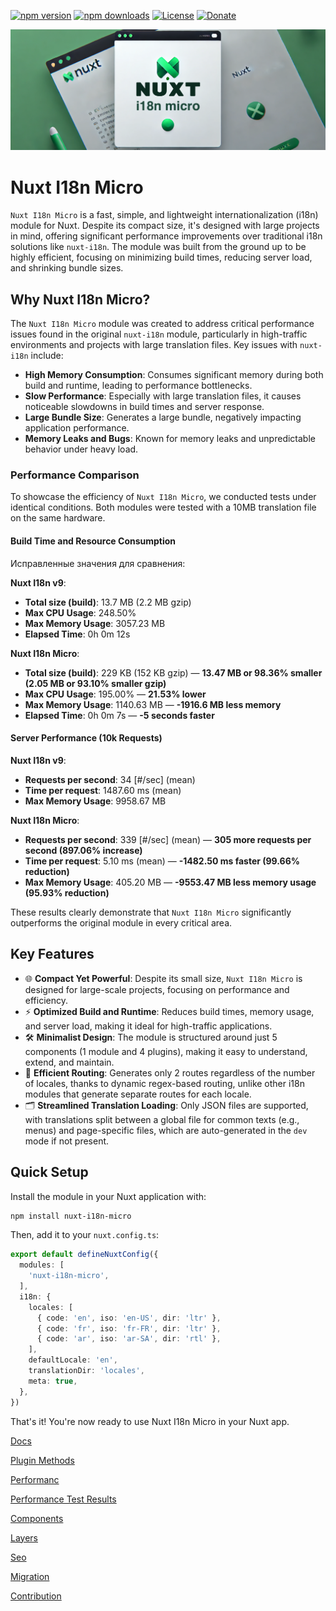 [![npm version](https://img.shields.io/npm/v/nuxt-i18n-micro/latest?style=for-the-badge)](https://www.npmjs.com/package/nuxt-i18n-micro)
[![npm downloads](https://img.shields.io/npm/dw/nuxt-i18n-micro?style=for-the-badge)](https://www.npmjs.com/package/nuxt-i18n-micro)
[![License](https://img.shields.io/npm/l/nuxt-i18n-micro?style=for-the-badge)](https://www.npmjs.com/package/nuxt-i18n-micro)
[![Donate](https://img.shields.io/badge/Donate-Donationalerts-ff4081?style=for-the-badge)](https://www.donationalerts.com/r/s00d88)

<p align="center">
<img src="https://github.com/s00d/nuxt-i18n-micro/blob/main/logo.png?raw=true" alt="logo">
</p>

# Nuxt I18n Micro

`Nuxt I18n Micro` is a fast, simple, and lightweight internationalization (i18n) module for Nuxt. Despite its compact size, it's designed with large projects in mind, offering significant performance improvements over traditional i18n solutions like `nuxt-i18n`. The module was built from the ground up to be highly efficient, focusing on minimizing build times, reducing server load, and shrinking bundle sizes.

## Why Nuxt I18n Micro?

The `Nuxt I18n Micro` module was created to address critical performance issues found in the original `nuxt-i18n` module, particularly in high-traffic environments and projects with large translation files. Key issues with `nuxt-i18n` include:

- **High Memory Consumption**: Consumes significant memory during both build and runtime, leading to performance bottlenecks.
- **Slow Performance**: Especially with large translation files, it causes noticeable slowdowns in build times and server response.
- **Large Bundle Size**: Generates a large bundle, negatively impacting application performance.
- **Memory Leaks and Bugs**: Known for memory leaks and unpredictable behavior under heavy load.

### Performance Comparison

To showcase the efficiency of `Nuxt I18n Micro`, we conducted tests under identical conditions. Both modules were tested with a 10MB translation file on the same hardware.

#### Build Time and Resource Consumption

Исправленные значения для сравнения:

**Nuxt I18n v9**:
- **Total size (build)**: 13.7 MB (2.2 MB gzip)
- **Max CPU Usage**: 248.50%
- **Max Memory Usage**: 3057.23 MB
- **Elapsed Time**: 0h 0m 12s

**Nuxt I18n Micro**:
- **Total size (build)**: 229 KB (152 KB gzip) — **13.47 MB or 98.36% smaller (2.05 MB or 93.10% smaller gzip)**
- **Max CPU Usage**: 195.00% — **21.53% lower**
- **Max Memory Usage**: 1140.63 MB — **-1916.6 MB less memory**
- **Elapsed Time**: 0h 0m 7s — **-5 seconds faster**


#### Server Performance (10k Requests)


**Nuxt I18n v9**:
- **Requests per second**: 34 [#/sec] (mean)
- **Time per request**: 1487.60 ms (mean)
- **Max Memory Usage**: 9958.67 MB

**Nuxt I18n Micro**:
- **Requests per second**: 339 [#/sec] (mean) — **305 more requests per second (897.06% increase)**
- **Time per request**: 5.10 ms (mean) — **-1482.50 ms faster (99.66% reduction)**
- **Max Memory Usage**: 405.20 MB — **-9553.47 MB less memory usage (95.93% reduction)**

These results clearly demonstrate that `Nuxt I18n Micro` significantly outperforms the original module in every critical area.

## Key Features

- 🌐 **Compact Yet Powerful**: Despite its small size, `Nuxt I18n Micro` is designed for large-scale projects, focusing on performance and efficiency.
- ⚡ **Optimized Build and Runtime**: Reduces build times, memory usage, and server load, making it ideal for high-traffic applications.
- 🛠 **Minimalist Design**: The module is structured around just 5 components (1 module and 4 plugins), making it easy to understand, extend, and maintain.
- 📏 **Efficient Routing**: Generates only 2 routes regardless of the number of locales, thanks to dynamic regex-based routing, unlike other i18n modules that generate separate routes for each locale.
- 🗂 **Streamlined Translation Loading**: Only JSON files are supported, with translations split between a global file for common texts (e.g., menus) and page-specific files, which are auto-generated in the `dev` mode if not present.

## Quick Setup

Install the module in your Nuxt application with:

```bash
npm install nuxt-i18n-micro
```

Then, add it to your `nuxt.config.ts`:

```typescript
export default defineNuxtConfig({
  modules: [
    'nuxt-i18n-micro',
  ],
  i18n: {
    locales: [
      { code: 'en', iso: 'en-US', dir: 'ltr' },
      { code: 'fr', iso: 'fr-FR', dir: 'ltr' },
      { code: 'ar', iso: 'ar-SA', dir: 'rtl' },
    ],
    defaultLocale: 'en',
    translationDir: 'locales',
    meta: true,
  },
})
```

That's it! You're now ready to use Nuxt I18n Micro in your Nuxt app.


[Docs](https://s00d.github.io/nuxt-i18n-micro/)

[Plugin Methods](https://s00d.github.io/nuxt-i18n-micro/api/methods)

[Performanc](https://s00d.github.io/nuxt-i18n-micro/guide/performance)

[Performance Test Results](https://s00d.github.io/nuxt-i18n-micro/guide/performance-results)

[Components](https://s00d.github.io/nuxt-i18n-micro/components/i18n-t)

[Layers](https://s00d.github.io/nuxt-i18n-micro/guide/layers)

[Seo](https://s00d.github.io/nuxt-i18n-micro/guide/seo)

[Migration](https://s00d.github.io/nuxt-i18n-micro/guide/migration)

[Contribution](https://s00d.github.io/nuxt-i18n-micro/guide/contribution)

